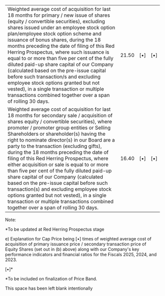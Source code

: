 <table><tr><td>Weighted average cost of acquisition for last 18 months for primary / new issue of shares (equity / convertible securities), excluding shares issued under an employee stock option plan/employee stock option scheme and issuance of bonus shares, during the 18 months preceding the date of filing of this Red Herring Prospectus, where such issuance is equal to or more than five per cent of the fully diluted paid-up share capital of our Company (calculated based on the pre-issue capital before such transaction/s and excluding employee stock options granted but not vested), in a single transaction or multiple transactions combined together over a span of rolling 30 days.</td><td>21.50</td><td>[•]</td><td>[•]</td></tr><tr><td>Weighted average cost of acquisition for last 18 months for secondary sale / acquisition of shares equity / convertible securities), where promoter / promoter group entities or Selling Shareholders or shareholder(s) having the right to nominate director(s) in our Board are a party to the transaction (excluding gifts), during the 18 months preceding the date of filing of this Red Herring Prospectus, where either acquisition or sale is equal to or more than five per cent of the fully diluted paid-up share capital of our Company (calculated based on the pre-issue capital before such transaction(s) and excluding employee stock options granted but not vested), in a single transaction or multiple transactions combined together over a span of rolling 30 days.</td><td>16.40</td><td>[•]</td><td>[•]</td></tr></table>

Note:

*To be updated at Red Herring Prospectus stage

e) Explanation for Cap Price being [•] times of weighted average cost of acquisition of primary issuance price / secondary transaction price of Equity Shares (set out in (b) above) along with our Company's key performance indicators and financial ratios for the Fiscals 2025, 2024, and 2023.

[•]*

*To be included on finalization of Price Band.

This space has been left blank intentionally